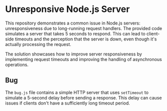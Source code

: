 # Unresponsive Node.js Server

This repository demonstrates a common issue in Node.js servers: unresponsiveness due to long-running request handlers.  The provided code simulates a server that takes 5 seconds to respond.  This can lead to client-side timeouts and the perception that the server is down, even though it's actually processing the request.

The solution showcases how to improve server responsiveness by implementing request timeouts and improving the handling of asynchronous operations.

## Bug

The `bug.js` file contains a simple HTTP server that uses `setTimeout` to simulate a 5-second delay before sending a response. This delay can cause issues if clients don't have a sufficiently long timeout period.